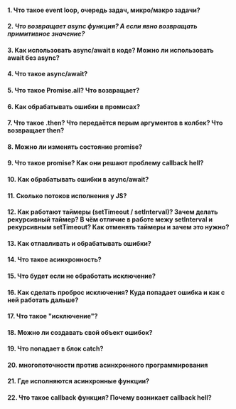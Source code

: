 #### 1. Что такое event loop, очередь задач, микро/макро задачи?  
#### 2. _Что возвращает async функция? А если явно возвращать примитивное значение?_  
#### 3. Как использовать async/await в коде? Можно ли использовать await без async?
#### 4. Что такое async/await?
#### 5. Что такое Promise.all? Что возвращает?
#### 6. Как обрабатывать ошибки в промисах?
#### 7. Что такое .then? Что передаётся перым аргументов в колбек? Что возвращает then?
#### 8. Можно ли изменять состояние promise?
#### 9. Что такое promise? Как они решают проблему callback hell?
#### 10. Как обрабатывать ошибки в async/await?
#### 11. Сколько потоков исполнения у JS? 
#### 12. Как работают таймеры (setTimeout / setInterval)? Зачем делать рекурсивный таймер? В чём отличие в работе межу setInterval и рекурсивным setTimeout? Как отменять таймеры и зачем это нужно?
#### 13. Как отлавливать и обрабатывать ошибки?
#### 14. Что такое асинхронность? 
#### 15. Что будет если не обработать исключение?
#### 16. Как сделать проброс исключения? Куда попадает ошибка и как с ней работать дальше?
#### 17. Что такое "исключение"?
#### 18. Можно ли создавать свой объект ошибок?
#### 19. Что попадает в блок catch?
#### 20. многопоточности против асинхронного программирования
#### 21. Где исполняются асинхронные функции?
#### 22. Что такое callback функция? Почему возникает callback hell?